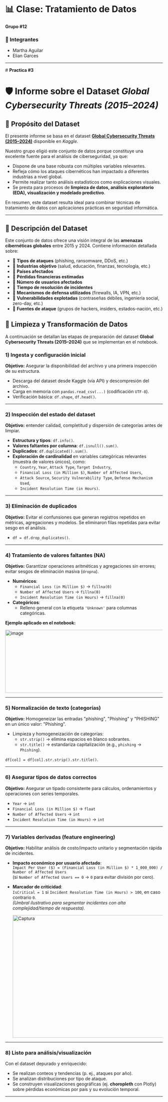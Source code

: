 
# 📊 Clase: Tratamiento de Datos  
**Grupo #12**


### 👥 Integrantes  
- Martha Aguilar  
- Elian Garces  

---

﻿# **Practica #3**
 
# 🛡️ Informe sobre el Dataset *Global Cybersecurity Threats (2015–2024)*  

## 📌 Propósito del Dataset  
El presente informe se basa en el dataset **[Global Cybersecurity Threats (2015–2024)](https://www.kaggle.com/datasets/atharvasoundankar/global-cybersecurity-threats-2015-2024)** disponible en *Kaggle*.  

Nuestro grupo eligió este conjunto de datos porque constituye una excelente fuente para el análisis de ciberseguridad, ya que:  

- Dispone de una base robusta con múltiples variables relevantes.  
- Refleja cómo los ataques cibernéticos han impactado a diferentes industrias a nivel global.  
- Permite realizar tanto análisis estadísticos como explicaciones visuales.  
- Se presta para procesos de **limpieza de datos, análisis exploratorio (EDA), visualización y modelado predictivo**.  

En resumen, este dataset resulta ideal para combinar técnicas de tratamiento de datos con aplicaciones prácticas en seguridad informática.  

---

## 📂 Descripción del Dataset  
Este conjunto de datos ofrece una visión integral de las **amenazas cibernéticas globales** entre 2015 y 2024. Contiene información detallada sobre:  

- 🔸 **Tipos de ataques** (phishing, ransomware, DDoS, etc.)  
- 🔸 **Industrias objetivo** (salud, educación, finanzas, tecnología, etc.)  
- 🔸 **Países afectados**  
- 🔸 **Pérdidas financieras estimadas**  
- 🔸 **Número de usuarios afectados**  
- 🔸 **Tiempo de resolución de incidentes**  
- 🔸 **Mecanismos de defensa utilizados** (firewalls, IA, VPN, etc.)  
- 🔸 **Vulnerabilidades explotadas** (contraseñas débiles, ingeniería social, zero-day, etc.)  
- 🔸 **Fuentes de ataque** (grupos de hackers, insiders, estados-nación, etc.)  


## 🧹 Limpieza y Transformación de Datos

A continuación se detallan las etapas de preparación del dataset **Global Cybersecurity Threats (2015–2024)** que se implementan en el notebook.

### 1) Ingesta y configuración inicial
**Objetivo:** Asegurar la disponibilidad del archivo y una primera inspección de su estructura.
- Descarga del dataset desde Kaggle (vía API) y descompresión del archivo.
- Carga en memoria con `pandas.read_csv(...)` (codificación `UTF-8`).
- Verificación básica: `df.shape`, `df.head()`.
---

### 2) Inspección del estado del dataset
**Objetivo:** entender calidad, completitud y dispersión de categorías antes de limpiar.
- **Estructura y tipos**: `df.info()`.
- **Valores faltantes por columna**: `df.isnull().sum()`.
- **Duplicados**: `df.duplicated().sum()`.
- **Exploración de cardinalidad** en variables categóricas relevantes (muestra de valores únicos), como:
  - `Country`, `Year`, `Attack Type`, `Target Industry`,
  - `Financial Loss (in Million $)`, `Number of Affected Users`,
  - `Attack Source`, `Security Vulnerability Type`, `Defense Mechanism Used`,
  - `Incident Resolution Time (in Hours)`.

---

### 3) Eliminación de duplicados


**Objetivo:** Evitar el confunsiones que generan registros repetidos en métricas, agregaciones y modelos.
Se eliminaron filas repetidas para evitar sesgo en el análisis.

- `df = df.drop_duplicates()`.

---

### 4) Tratamiento de valores faltantes (NA)

**Objetivo:** Garantizar operaciones aritméticas y agregaciones sin errores; evitar sesgos de eliminación masiva (`dropna`).
- **Numéricos**:
  - `Financial Loss (in Million $)` → `fillna(0)`
  - `Number of Affected Users` → `fillna(0)`
  - `Incident Resolution Time (in Hours)` → `fillna(0)`
- **Categóricos**:
  - Relleno general con la etiqueta `'Unknown'` para columnas categóricas.

**Ejemplo aplicado en el notebook:**

<img width="837" height="201" alt="image" src="https://github.com/user-attachments/assets/c3683e3a-7784-45d6-8eae-f164b94b352b" />

---

### 5) Normalización de texto (categorías)

**Objetivo:** Homogeneizar las entradas "phishing", "Phishing" y "PHISHING" en un único valor: "Phishing".

- Limpieza y homogeneización de categorías:
  - `str.strip()` → elimina espacios en blanco sobrantes.
  - `str.title()` → estandariza capitalización (e.g., `phishing` → `Phishing`).

 `df[col] = df[col].str.strip().str.title()`.

---

### 6) Asegurar tipos de datos correctos

**Objetivo:** Asegurar un tipado consistente para cálculos, ordenamientos y operaciones con series temporales.
- `Year` → `int`
- `Financial Loss (in Million $)` → `float`
- `Number of Affected Users` → `int`
- `Incident Resolution Time (in Hours)` → `int`

---

### 7) Variables derivadas (feature engineering)

**Objetivo:** Habilitar análisis de costo/impacto unitario y segmentación rápida de incidentes.

- **Impacto económico por usuario afectado**:  
  `Impact Per User ($) = (Financial Loss (in Million $) * 1_000_000) / Number of Affected Users`  
  (si `Number of Affected Users == 0` → `0` para evitar división por cero).

- **Marcador de criticidad**:  
  `IsCritical = 1` si `Incident Resolution Time (in Hours) > 100`, en caso contrario `0`.  
  *(Umbral ilustrativo para segmentar incidentes con alta complejidad/tiempo de respuesta).*
  
  <img width="1265" height="391" alt="Captura" src="https://github.com/user-attachments/assets/161a360f-96f4-4aef-91c8-4f83b21f386f" />

---

### 8) Listo para análisis/visualización
Con el dataset depurado y enriquecido:
- Se realizan conteos y tendencias (p. ej., ataques por año).
- Se analizan distribuciones por tipo de ataque.
- Se construyen visualizaciones geográficas (ej. **choropleth** con Plotly) sobre pérdidas económicas por país y su evolución temporal.

---









